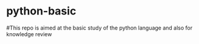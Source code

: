 # python-basic

#This repo is aimed at the basic study of the python language and also for knowledge review